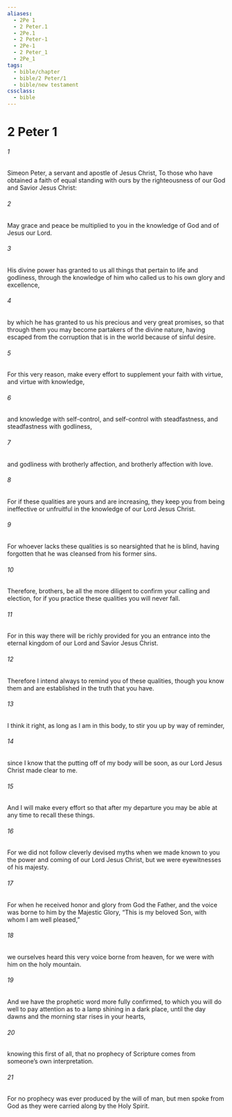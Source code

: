 ```yaml
---
aliases:
  - 2Pe 1
  - 2 Peter.1
  - 2Pe.1
  - 2 Peter-1
  - 2Pe-1
  - 2 Peter_1
  - 2Pe_1
tags:
  - bible/chapter
  - bible/2 Peter/1
  - bible/new testament
cssclass:
  - bible
---
```


# 2 Peter 1

###### 1
Simeon Peter, a servant and apostle of Jesus Christ, To those who have obtained a faith of equal standing with ours by the righteousness of our God and Savior Jesus Christ:
###### 2
May grace and peace be multiplied to you in the knowledge of God and of Jesus our Lord.
###### 3
His divine power has granted to us all things that pertain to life and godliness, through the knowledge of him who called us to his own glory and excellence,
###### 4
by which he has granted to us his precious and very great promises, so that through them you may become partakers of the divine nature, having escaped from the corruption that is in the world because of sinful desire.
###### 5
For this very reason, make every effort to supplement your faith with virtue, and virtue with knowledge,
###### 6
and knowledge with self-control, and self-control with steadfastness, and steadfastness with godliness,
###### 7
and godliness with brotherly affection, and brotherly affection with love.
###### 8
For if these qualities are yours and are increasing, they keep you from being ineffective or unfruitful in the knowledge of our Lord Jesus Christ.
###### 9
For whoever lacks these qualities is so nearsighted that he is blind, having forgotten that he was cleansed from his former sins.
###### 10
Therefore, brothers, be all the more diligent to confirm your calling and election, for if you practice these qualities you will never fall.
###### 11
For in this way there will be richly provided for you an entrance into the eternal kingdom of our Lord and Savior Jesus Christ.
###### 12
Therefore I intend always to remind you of these qualities, though you know them and are established in the truth that you have.
###### 13
I think it right, as long as I am in this body, to stir you up by way of reminder,
###### 14
since I know that the putting off of my body will be soon, as our Lord Jesus Christ made clear to me.
###### 15
And I will make every effort so that after my departure you may be able at any time to recall these things.
###### 16
For we did not follow cleverly devised myths when we made known to you the power and coming of our Lord Jesus Christ, but we were eyewitnesses of his majesty.
###### 17
For when he received honor and glory from God the Father, and the voice was borne to him by the Majestic Glory, “This is my beloved Son, with whom I am well pleased,”
###### 18
we ourselves heard this very voice borne from heaven, for we were with him on the holy mountain.
###### 19
And we have the prophetic word more fully confirmed, to which you will do well to pay attention as to a lamp shining in a dark place, until the day dawns and the morning star rises in your hearts,
###### 20
knowing this first of all, that no prophecy of Scripture comes from someone’s own interpretation.
###### 21
For no prophecy was ever produced by the will of man, but men spoke from God as they were carried along by the Holy Spirit.


